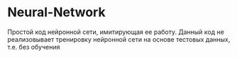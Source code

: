 # Neural-Network
Простой код нейронной сети, имитирующая ее работу. Данный код не реализовывает тренировку нейронной сети на основе тестовых данных, т.е. без обучения
